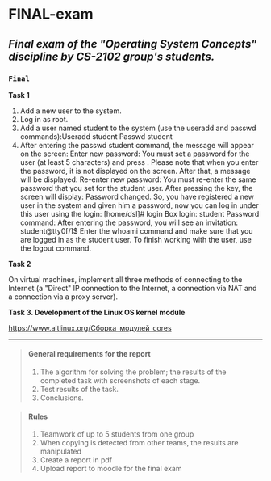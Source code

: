 # FINAL-exam
## _Final exam of the "Operating System Concepts" discipline by CS-2102 group's students._

### `Final`

**Task 1**

1. Add a new user to the system.
2. Log in as root.
3. Add a user named student to the system (use the useradd and passwd commands):Useradd student Passwd student
4. After entering the passwd student command, the message will appear on the screen: 
Enter new password:
You must set a password for the user (at least 5 characters) and press <Enter>. 
Please note that when you enter the password, it is not displayed on the screen. After that, a message will be displayed: 
Re-enter new password: 
You must re-enter the same password that you set for the student user. After pressing the <Enter> key, the screen will display: Password changed. 
So, you have registered a new user in the system and given him a password, now you can log in under this user using the login: [home/dsl]# login Box login: 
student Password command: 
After entering the password, you will see an invitation: student@tty0[/]$ 
Enter the whoami command and make sure that you are logged in as the student user. To finish working with the user, use the logout command. 
 
 
**Task 2**

On virtual machines, implement all three methods of connecting to the Internet (a "Direct" IP connection to the Internet, a connection via NAT and a connection via a proxy server). 
 
  
**Task 3. Development of the Linux OS kernel module**
  
https://www.altlinux.org/Сборка_модулей_cores
 

-----------------------------------------------------------------------------------------------------------------------------------------------------------------------
 
  
> #### General requirements for the report
> 1. The algorithm for solving the problem; the results of the completed task with screenshots of each stage.
> 2. Test results of the task. 
> 3. Conclusions. 
  
> #### Rules
> 1. Teamwork of up to 5 students from one group
> 2. When copying is detected from other teams, the results are manipulated
> 3. Create a report in pdf 
> 4. Upload report to moodle for the final exam

  
